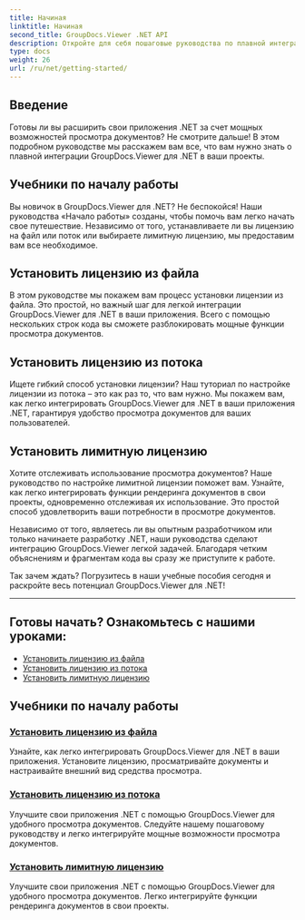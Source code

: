 ```yaml
---
title: Начиная
linktitle: Начиная
second_title: GroupDocs.Viewer .NET API
description: Откройте для себя пошаговые руководства по плавной интеграции GroupDocs.Viewer для .NET в ваши приложения. Узнайте, как устанавливать лицензии и настраивать внешний вид средства просмотра.
type: docs
weight: 26
url: /ru/net/getting-started/
---
```


## Введение

Готовы ли вы расширить свои приложения .NET за счет мощных возможностей просмотра документов? Не смотрите дальше! В этом подробном руководстве мы расскажем вам все, что вам нужно знать о плавной интеграции GroupDocs.Viewer для .NET в ваши проекты.

## Учебники по началу работы

Вы новичок в GroupDocs.Viewer для .NET? Не беспокойся! Наши руководства «Начало работы» созданы, чтобы помочь вам легко начать свое путешествие. Независимо от того, устанавливаете ли вы лицензию на файл или поток или выбираете лимитную лицензию, мы предоставим вам все необходимое.

## Установить лицензию из файла

В этом руководстве мы покажем вам процесс установки лицензии из файла. Это простой, но важный шаг для легкой интеграции GroupDocs.Viewer для .NET в ваши приложения. Всего с помощью нескольких строк кода вы сможете разблокировать мощные функции просмотра документов.

## Установить лицензию из потока

Ищете гибкий способ установки лицензии? Наш туториал по настройке лицензии из потока – это как раз то, что вам нужно. Мы покажем вам, как легко интегрировать GroupDocs.Viewer для .NET в ваши приложения .NET, гарантируя удобство просмотра документов для ваших пользователей.

## Установить лимитную лицензию

Хотите отслеживать использование просмотра документов? Наше руководство по настройке лимитной лицензии поможет вам. Узнайте, как легко интегрировать функции рендеринга документов в свои проекты, одновременно отслеживая их использование. Это простой способ удовлетворить ваши потребности в просмотре документов.

Независимо от того, являетесь ли вы опытным разработчиком или только начинаете разработку .NET, наши руководства сделают интеграцию GroupDocs.Viewer легкой задачей. Благодаря четким объяснениям и фрагментам кода вы сразу же приступите к работе.

Так зачем ждать? Погрузитесь в наши учебные пособия сегодня и раскройте весь потенциал GroupDocs.Viewer для .NET!

---

## Готовы начать? Ознакомьтесь с нашими уроками:

- [Установить лицензию из файла](./set-license-from-file/)
- [Установить лицензию из потока](./set-license-from-stream/)
- [Установить лимитную лицензию](./set-metered-license/)

## Учебники по началу работы
### [Установить лицензию из файла](./set-license-from-file/)
Узнайте, как легко интегрировать GroupDocs.Viewer для .NET в ваши приложения. Установите лицензию, просматривайте документы и настраивайте внешний вид средства просмотра.
### [Установить лицензию из потока](./set-license-from-stream/)
Улучшите свои приложения .NET с помощью GroupDocs.Viewer для удобного просмотра документов. Следуйте нашему пошаговому руководству и легко интегрируйте мощные возможности просмотра документов.
### [Установить лимитную лицензию](./set-metered-license/)
Улучшите свои приложения .NET с помощью GroupDocs.Viewer для удобного просмотра документов. Легко интегрируйте функции рендеринга документов в свои проекты.
